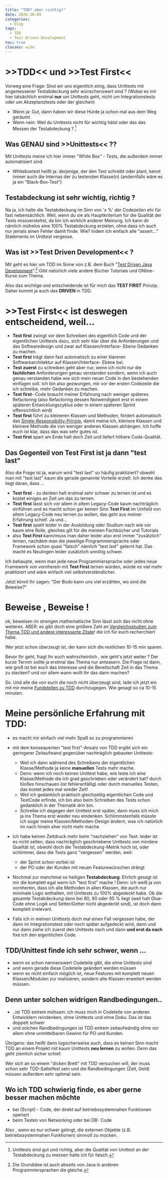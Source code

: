 ```yaml
---
title: "TDD? aber richtig!"
date: 2020-10-09
categories:
  - blog
tags:
  - TDD
  - Test Driven Development
toc: true
classes: wide
---
```

# >>TDD<< und  >>Test First<< 

Vorweg eine Frage: Sind wir uns eigentlich einig, dass Unittests mit angemessener
Testabdeckung sehr wünschenswert sind ? (Wobei es mir hier tatsächlich erstmal **nur**
um Unittests geht, nicht um Integrationstests oder um Akzeptanztests oder der
gleichen)
 
- Wenn ja: Gut, dann haben wir diese Hürde ja schon mal aus dem Weg geräumt.
- Wenn nein: Weil du Unittests nicht für wichtig hälst oder das  das Messen der Testabdeckung ? [^1]

## Was **GENAU** sind >>Unittests<< ?? 

Mit Unittests meine ich hier immer "White Box" - Tests,  die außerdem immer automatisiert sind.
* Whiteboxtest heißt ja: derjenige, der den Test schreibt oder plant,  kennt immer auch die Internas der zu testenden Klasse(n) (andernfalls wäre es ja ein "Black-Box-Test")

## Testabdeckung ist sehr wichtig, richtig ?  
Na ja, ich halte die Testabdeckung im Sinn von 'x %' der Codezeilen ehr für fast nebensächlich. Weil, wenn du sie als Hauptkriterium für die Qualität der Tests missverstehst, da bin ich wirklich anderer Meinung. Ich kann dir nämlich mühelos eine 100% Testabdeckung erzielen, ohne dass ich auch nur jemals einen Fehler damit finde. Wie? Indem ich einfach alle "assert..." Statements im Unittest vergesse. 

## Was ist >>Test Driven Development<< ?
Mit geht es hier um TDD im Sinne von z.B.  dem Buch "[Test Driven Java Development](https://www.packtpub.com/product/test-driven-java-development-second-edition/9781788836111)".[^2] Gibt natürlich viele andere Bücher Tutorials und ONline-Kurse zum Thema.

Also das wichtige und entscheidende ist für mich das  **TEST FIRST** Prinzip. Daher kommt ja auch das **DRIVEN** in TDD.

#  >>Test First<<  ist deswegen entscheidend, weil... 

* **Test first** zwingt vor dem Schreiben des eigentlich Code und der eigentlichen Unittests dazu, sich sehr klar über die Anforderungen und das Softwaredesign und zwar auf Klassen/Interface- Ebene Gedanken zu machen.
* **Test first** trägt dann fast automatisch zu einer klareren Softwarearchitektur auf Klassen/Interface- Ebene bei. 
* **Test zuerst** zu schreiben geht aber nur, wenn ich nicht nur die **fachlichen** Anforderungen genau verstanden sondern, wenn ich auch genau verstanden habe wie sich mein neuer Code in den bestehenden einfügen soll. Ich bin also gezwungen, mir vor der ersten Codezeile die ich schreibe, mehr Gedanken zu machen.
* **Test first**- Code braucht meiner Erfahrung nach weniger späteres  Refactoring (also Refactoring dessen Notwendigkeit erst in einem späteren Entwicklungszyklus oder in einem späteren Sprint offensichtlich wird)
* **Test first** führt zu kleineren Klassen und Methoden, fördert automatisch das [Single-Responsibility-Prinzip](https://de.wikipedia.org/wiki/Single-Responsibility-Prinzip), damit meine ich, kleinere Klassen und kleinere Methode die von weniger anderen Klassen abhängen. Ich hoffe euch ist klar, dass das was sehr gutes ist. 
* **Test first** spart am Ende halt doch Zeit und liefert höhere Code-Qualität.

## Das Gegenteil von **Test First** ist ja dann "test last"
Also die Frage ist ja, warum wird "test last" so häufig praktiziert? obwohl man mit "test last" kaum die gerade genannte Vorteile erzielt.
Ich denke das liegt daran, dass ...
* **Test first** - zu denken halt erstmal sehr schwer zu lernen ist und es kostet einiges an Zeit um das zu lernen.
* **Test first** lässt sich vor allem in altem Legacy-Code kaum nachträglich einführen und es macht schon gar keinen Sinn **Test First** im Umfeld von altem Legacy-Code neu lernen zu wollen, das geht aus meiner Erfahrung schief. Ja und...
* **Test first** spielt leider in der Ausbildung oder Studium nach wie vor kaum eine Rolle, gleiches gilt für die meisten Fachbücher und Tutorials
* also **Test First** kann/muss  man daher leider also erst immer "zusätzlich" lernen, nachdem man die jeweilige Programmiersprache oder Framework schon quasi "falsch" nämlich "test last" gelernt hat. Das macht es Neulingen leider zusätzlich unnötig schwer.

Ich behaupte, wenn man jede neue Programmiersprache oder jedes neue Framework von vornherein mit **Test First** lernen würden, würde es viel mehr praktiziert und wäre einfach viel selbstverständlicher.

Jetzt könnt Ihr sagen: "Der Bodo kann uns viel erzählen, wo sind die Beweise?"
# Beweise , Beweise !

ok, beweisen im strengen mathematische Sinn lässt sich das nicht ohne weiteres. ABER: es gibt doch eine größere Zahl an [Vergleichsstudien zum Thema TDD und andere interessante Zitate](../Literaturrecherche-TDD)! die ich für euch recherchiert habe. 

Wer jetzt schon überzeugt ist, der kann sich die restlichen 10-15 min sparen. 

Bevor Ihr geht, fragt Ihr euch wahrscheinlich , wie geht's jetzt weiter ?
Der kurze Termin sollte ja erstmal das Thema nur anteasern. 
Die Frage ist dann, wie groß ist bei euch das Interesse und die Bereitschaft Zeit in das Thema zu stecken? und vor allem wann wollt Ihr das dann machen? 

So. Und alle die von euch die noch nicht überzeugt sind, lade ich jetzt ein mit mir meine [Fundstellen zu TDD](../Literaturrecherche-TDD) durchzugegen. Wie gesagt so ca 10-15 minuten.



# Meine persönliche Erfahrung mit TDD:

-   es macht mir einfach viel mehr Spaß so zu programmieren
-   mit dem konsequenten "test first"-Ansatz von TDD ergibt sich ein
    geringerer Zeitaufwand gegenüber nachträglich gebauten Unittests:
    -   Weil ich dann während des Schreibens der eigentlichen
        Klasse/Methode ja keine **manuellen** Tests mehr mache.
    -   Denn: wenn ich noch keinen Unittest habe, wie teste ich eine
        Klasse/Methode die ich grad geschrieben oder verändert hat?
        durch bloßes hinschauen (ist fehleranfällig) oder durch
        manuelles Testen, das kostet jedes mal wieder Zeit!
    -   Weil ich gedanklich praktisch gleichzeitig eigentlichen Code und TestCode erfinde, ich bin also beim Schreiben des Tests schon gedanklich in der Thematik drin bin.
    -   Schreibe ich dagegen den Unittest erst später, dann muss ich
        mich ja ins Thema erst wieder neu eindenken. Schlimmstenfalls
        müsste ich sogar meine Klassen/Methoden-Design ändern, was ich
        natürlich im nach hinein eher nicht mehr mache.
-   Ich habe keinen Zeitdruck mehr beim "nachziehen" von Test: leider ist es nicht selten, dass nachträglich geschriebene Unittests von mindere Qualität ist, obwohl doch die Testabdeckung-Metrik hoch ist, oder schlimmer, dass die Tests ganz "vergessen" werden, weil:
    -   der Sprint schon vorbei ist
    -   der PO oder der Kunden mit neuen Featurewünschen drängt

-   Nochmal zur manchmal so heiligen **Testabdeckung**: Ehrlich gesagt ist mir die komplett egal wenn ich "test first" mache ! Denn: ich weiß ja von vornherein, dass ich alle Methoden in allen Klassen, die auch nur minimale Logic enthalten, mit Unittests zu 100% abgedeckt habe. Ob die gesamte Testabdeckung dann bei 80, 90 oder 95 % liegt (weil halt Glue-Code ohne Logik und Setter/Getter nicht abgedeckt sind), ist doch dann komplett irrelevant.
-   Falls ich in meinen Unittests doch mal einen Fall vergessen habe, der dann im Integrationstest oder noch später aufgedeckt wird, dann und nur dann ziehe ich zuerst den Unittests nach und dann **und erst da nach** fixe ich den eigentlichen Code.

## TDD/Unittest finde ich sehr schwer, wenn  ...  

-   wenn es schon nennenswert Codeteile gibt, die ohne Unittests sind
-   und wenn gerade diese Codeteile geändert werden müssen
-   wenn es nicht einfach möglich ist, neue Features mit komplett neuen Klassen/Modulen zur realisieren, sondern alte Klassen erweitert
werden müssen.

## Denn unter solchen widrigen Randbedingungen..
-   ..ist TDD extrem mühsam: ich muss mich in Codeteile von anderen Entwicklern reindenken, ohne Unittests und ohne Doku. Das ist das doppelt schwer
-   und solchen Randbedingungen ist TDD extrem zeitaufwändig ohne vor allem ohne unmittelbaren Gewinn für PO und Kunden.

Übrigens: das heißt dann logischerweise auch, dass es keinen Sinn macht TDD an einem Projekt mit kaum Unittests **neu lernen** zu wollen. Denn das geht ziemlich sicher schief.

Wer sich an so einem "dicken Brett" mit TDD versuchen will, der muss
schon sehr TDD-Sattelfest sein und die Randbedingungen (Zeit, Geld)
müssen außerdem sehr optimal sein.

## Wo ich TDD schwierig finde, es aber gerne besser machen möchte 

-   bei (Script) - Code, der direkt auf betriebssystemnahen Funktionen
    operiert
-   beim Testen von Networking oder bei DB- Code

Also , wenn es nur schwer gelingt, die externen Objekte (z.B.
betriebssystemnahen Funktionen) sinnvoll zu mocken.

[^1]: Unittests sind gut und richtig, aber die Qualität von Unittest an der Testabdeckung zu messen halte ich für falsch.
[^2]: Die Grundidee ist auch abseits von Java in anderen Programmiersprachen die gleiche. 
